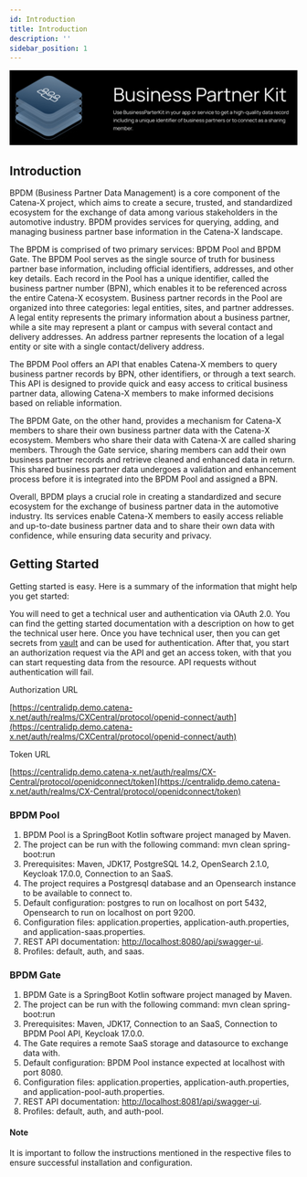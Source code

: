 ```yaml
---
id: Introduction
title: Introduction
description: ''
sidebar_position: 1
---
```


![Business partner kit banner](../../../../static/img/doc-business_partner_header-minified.png)

## Introduction

BPDM (Business Partner Data Management) is a core component of the Catena-X project, which aims to create a secure, trusted, and standardized ecosystem for the exchange of data among various stakeholders in the automotive industry. BPDM provides services for querying, adding, and managing business partner base information in the Catena-X landscape.

The BPDM is comprised of two primary services: BPDM Pool and BPDM Gate. The BPDM Pool serves as the single source of truth for business partner base information, including official identifiers, addresses, and other key details. Each record in the Pool has a unique identifier, called the business partner number (BPN), which enables it to be referenced across the entire Catena-X ecosystem. Business partner records in the Pool are organized into three categories: legal entities, sites, and partner addresses. A legal entity represents the primary information about a business partner, while a site may represent a plant or campus with several contact and delivery addresses. An address partner represents the location of a legal entity or site with a single contact/delivery address.

The BPDM Pool offers an API that enables Catena-X members to query business partner records by BPN, other identifiers, or through a text search. This API is designed to provide quick and easy access to critical business partner data, allowing Catena-X members to make informed decisions based on reliable information.

The BPDM Gate, on the other hand, provides a mechanism for Catena-X members to share their own business partner data with the Catena-X ecosystem. Members who share their data with Catena-X are called sharing members. Through the Gate service, sharing members can add their own business partner records and retrieve cleaned and enhanced data in return. This shared business partner data undergoes a validation and enhancement process before it is integrated into the BPDM Pool and assigned a BPN.

Overall, BPDM plays a crucial role in creating a standardized and secure ecosystem for the exchange of business partner data in the automotive industry. Its services enable Catena-X members to easily access reliable and up-to-date business partner data and to share their own data with confidence, while ensuring data security and privacy.

## Getting Started

Getting started is easy. Here is a summary of the information that might help you get started:

You will need to get a technical user and authentication via OAuth 2.0. You can find the getting started documentation with a description on how to get the technical user here. Once you have technical user, then you can get secrets from [vault](https://centralidp.demo.catena-x.net/) and can be used for authentication.
After that, you start an authorization request via the API and get an access token, with that you can start requesting data from the resource. API requests without authentication will fail.

Authorization URL

[https://centralidp.demo.catena-x.net/auth/realms/CXCentral/protocol/openid-connect/auth](https://centralidp.demo.catena-x.net/auth/realms/CXCentral/protocol/openid-connect/auth)

Token URL

[https://centralidp.demo.catena-x.net/auth/realms/CX-Central/protocol/openidconnect/token](https://centralidp.demo.catena-x.net/auth/realms/CX-Central/protocol/openidconnect/token)

### BPDM Pool

1. BPDM Pool is a SpringBoot Kotlin software project managed by Maven.
2. The project can be run with the following command: mvn clean spring-boot:run
3. Prerequisites: Maven, JDK17, PostgreSQL 14.2, OpenSearch 2.1.0, Keycloak 17.0.0, Connection to an SaaS.
4. The project requires a Postgresql database and an Opensearch instance to be available to connect to.
5. Default configuration: postgres to run on localhost on port 5432, Opensearch to run on localhost on port 9200.
6. Configuration files: application.properties, application-auth.properties, and application-saas.properties.
7. REST API documentation: <http://localhost:8080/api/swagger-ui>.
8. Profiles: default, auth, and saas.

### BPDM Gate

1. BPDM Gate is a SpringBoot Kotlin software project managed by Maven.
2. The project can be run with the following command: mvn clean spring-boot:run
3. Prerequisites: Maven, JDK17, Connection to an SaaS, Connection to BPDM Pool API, Keycloak 17.0.0.
4. The Gate requires a remote SaaS storage and datasource to exchange data with.
5. Default configuration: BPDM Pool instance expected at localhost with port 8080.
6. Configuration files: application.properties, application-auth.properties, and application-pool-auth.properties.
7. REST API documentation: <http://localhost:8081/api/swagger-ui>.
8. Profiles: default, auth, and auth-pool.

#### Note

It is important to follow the instructions mentioned in the respective files to ensure successful installation and configuration.
